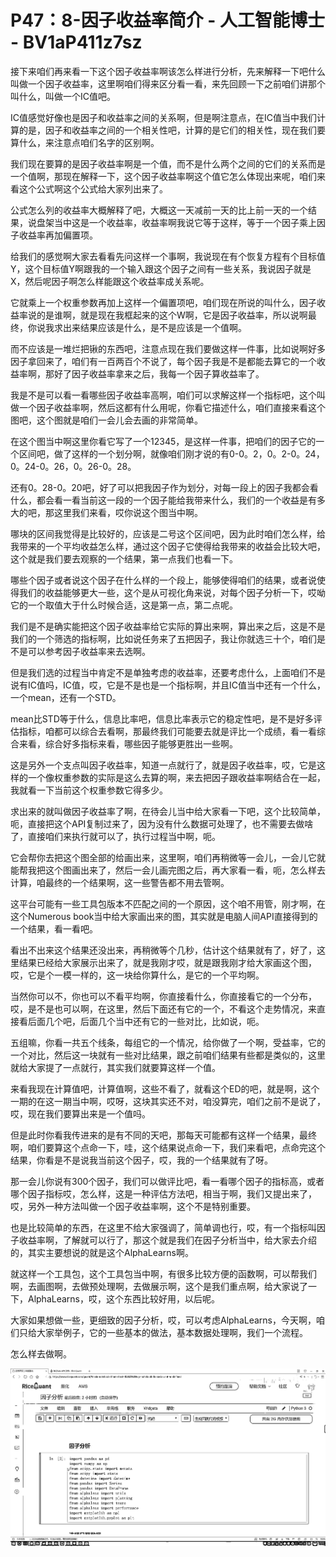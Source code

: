 # P47：8-因子收益率简介 - 人工智能博士 - BV1aP411z7sz

接下来咱们再来看一下这个因子收益率啊该怎么样进行分析，先来解释一下吧什么叫做一个因子收益率，这里啊咱们得来区分看一看，来先回顾一下之前咱们讲那个叫什么，叫做一个IC值吧。

IC值感觉好像也是因子和收益率之间的关系啊，但是啊注意点，在IC值当中我们计算的是，因子和收益率之间的一个相关性吧，计算的是它们的相关性，现在我们要算什么，来注意点咱们名字的区别啊。

我们现在要算的是因子收益率啊是一个值，而不是什么两个之间的它们的关系而是一个值啊，那现在解释一下，这个因子收益率啊这个值它怎么体现出来呢，咱们来看这个公式啊这个公式给大家列出来了。

公式怎么列的收益率大概解释了吧，大概这一天减前一天的比上前一天的一个结果，说盘架当中这是一个收益率，收益率啊我说它等于这样，等于一个因子乘上因子收益率再加偏置项。

给我们的感觉啊大家去看看先问这样一个事啊，我说现在有个恢复方程有个目标值Y，这个目标值Y啊跟我的一个输入跟这个因子之间有一些关系，我说因子就是X，然后呢因子啊怎么样能跟这个收益率成关系呢。

它就乘上一个权重参数再加上这样一个偏置项吧，咱们现在所说的叫什么，因子收益率说的是谁啊，就是现在我框起来的这个W啊，它是因子收益率，所以说啊最终，你说我求出来结果应该是什么，是不是应该是一个值啊。

而不应该是一堆烂把锹的东西吧，注意点现在我们要做这样一件事，比如说啊好多因子拿回来了，咱们有一百两百个不说了，每个因子我是不是都能去算它的一个收益率啊，那好了因子收益率拿来之后，我每一个因子算收益率了。

我是不是可以看一看哪些因子收益率高啊，咱们可以求解这样一个指标吧，这个叫做一个因子收益率啊，然后这都有什么用呢，你看它描述什么，咱们直接来看这个图吧，这个图就是咱们一会儿会去画的非常简单。

在这个图当中啊这里你看它写了一个12345，是这样一件事，把咱们的因子它的一个区间吧，做了这样的一个划分啊，就像咱们刚才说的有0-0。2，0。2-0。24，0。24-0。26，0。26-0。28。

还有0。28-0。20吧，好了可以把我因子作为划分，对每一段上的因子我都会看什么，都会看一看当前这一段的一个因子能给我带来什么，我们的一个收益是有多大的吧，那这里我们来看，哎你说这个图当中啊。

哪块的区间我觉得是比较好的，应该是二号这个区间吧，因为此时咱们怎么样，给我带来的一个平均收益怎么样，通过这个因子它使得给我带来的收益会比较大吧，这个就是我们要去观察的一个结果，第一点我们也看一下。

哪些个因子或者说这个因子在什么样的一个段上，能够使得咱们的结果，或者说使得我们的收益能够更大一些，这个是从可视化角来说，对每个因子分析一下，哎呦它的一个取值大于什么时候合适，这是第一点，第二点呢。

我们是不是确实能把这个因子收益率给它实际的算出来啊，算出来之后，这是不是我们的一个筛选的指标啊，比如说任务来了五把因子，我让你就选三十个，咱们是不是可以参考因子收益率来去选啊。

但是我们选的过程当中肯定不是单独考虑的收益率，还要考虑什么，上面咱们不是说有IC值吗，IC值，哎，它是不是也是一个指标啊，并且IC值当中还有一个什么，一个mean，还有一个STD。

mean比STD等于什么，信息比率吧，信息比率表示它的稳定性吧，是不是好多评估指标，咱都可以综合去看啊，那最终我们可能要去就是评比一个成绩，看一看综合来看，综合好多指标来看，哪些因子能够更胜出一些啊。

这是另外一个支点叫因子收益率，知道一点就行了，就是因子收益率，哎，它是这样的一个像权重参数的实际是这么去算的啊，来去把因子跟收益率啊结合在一起，我就看一下当前这个权重参数它得多少。

求出来的就叫做因子收益率了啊，在待会儿当中给大家看一下吧，这个比较简单，呃，直接把这个API复制过来了，因为没有什么数据可处理了，也不需要去做啥了，直接咱们来执行就可以了，执行过程当中啊，呃。

它会帮你去把这个图全部的给画出来，这里啊，咱们再稍微等一会儿，一会儿它就能帮我把这个图画出来了，然后一会儿画完图之后，再大家看一看，呃，怎么样去计算，咱最终的一个结果啊，这一些警告都不用去管啊。

这平台可能有一些工具包版本不匹配之间的一个原因，这个咱不用管，刚才啊，在这个Numerous book当中给大家画出来的图，其实就是电脑人间API直接得到的一个结果，看一看吧。

看出不出来这个结果还没出来，再稍微等个几秒，估计这个结果就有了，好了，这里结果已经给大家展示出来了，就是我刚才哎，就是跟我刚才给大家画这个图，哎，它是个一模一样的，这一块给你算什么，是它的一个平均啊。

当然你可以不，你也可以不看平均啊，你直接看什么，你直接看它的一个分布，哎，是不是也可以啊，在这里，然后下面还有它的一个，不看这个走势情况，来直接看后面几个吧，后面几个当中还有它的一些对比，比如说，呃。

五组嘛，你看一共五个线条，每组它的一个情况，给你做了一个啊，受益率，它的一个对比，然后这一块就有一些对比结果，跟之前咱们结果有些都是类似的，这里就给大家提了一点就行，其实我们就要算这样一个值。

来看我现在计算值吧，计算值啊，这些不看了，就看这个ED的吧，就是啊，这个一期的在这一期当中啊，哎呀，这块其实还不对，咱没算完，咱们之前不是说了，哎，现在我们要算出来是一个值吗。

但是此时你看我传进来的是有不同的天吧，那每天可能都有这样一个结果，最终啊，咱们要算这个点命一下，哇，这个结果说点命一下，我们来看吧，点命完这个结果，你看是不是说我当前这个因子，哎，我的一个结果就有了呀。

那一会儿你说有300个因子，我们可以做评比吧，看一看哪个因子的指标高，或者哪个因子指标哎，怎么样，这是一种评估方法吧，相当于啊，我们又提出来了，哎，另外一种方法叫做一个因子收益率啊，这个不是特别重要。

也是比较简单的东西，在这里不给大家强调了，简单调也行，哎，有一个指标叫因子收益率啊，了解就可以行了，那这个就是我们在因子分析当中，给大家去介绍的，其实主要想说的就是这个AlphaLearns啊。

就这样一个工具包，这个工具包当中啊，有很多比较方便的函数啊，可以帮我们啊，去画图啊，去做预处理啊，去做展示啊，这个是我们重点啊，给大家说了一下，AlphaLearns，哎，这个东西比较好用，以后呢。

大家如果想做一些，更细致的因子分析，哎，可以考虑AlphaLearns，今天啊，咱们只给大家举例子，它的一些基本的做法，基本数据处理啊，我们一个流程。

怎么样去做啊。

![](img/f0d2892be13ee5ee0aece525d2513ae0_1.png)